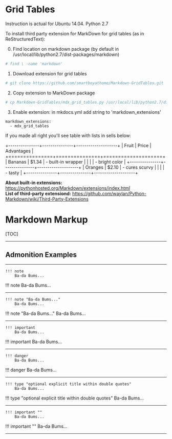 # Grid Tables

Instruction is actual for Ubuntu 14.04. Python 2.7
 
To install third party extension for MarkDown for grid tables (as in ReStructuredText):

0) Find location on markdown package (by default in /usr/local/lib/python2.7/dist-packages/markdown)
```sh
# find \ -name 'markdown'
```
    
1) Download extension for grid tables
```sh
# git clone https://github.com/smartboyathome/Markdown-GridTables.git
```

2) Copy extension to MarkDown package
```sh
# cp Markdown-GridTables/mdx_grid_tables.py /usr/local/lib/python2.7/dist-packages/markdown/extensions
```

3) Enable extension: in mkdocs.yml add string to 'markdown_extensions'
```
markdown_extensions:
  - mdx_grid_tables
```
  
If you made all right you'll see table with lists in sells below:

+---------------+---------------+--------------------+
| Fruit         | Price         | Advantages         |
+===============+===============+====================+
| Bananas       | $1.34         | - built-in wrapper |
|               |               | - bright color     |
+---------------+---------------+--------------------+
| Oranges       | $2.10         | - cures scurvy     |
|               |               | - tasty            |
+---------------+---------------+--------------------+

__About built-in extensions:__ <https://pythonhosted.org/Markdown/extensions/index.html>        
__List of third-party extensiond:__ <https://github.com/waylan/Python-Markdown/wiki/Third-Party-Extensions>


# Markdown Markup

[TOC]

---

## Admonition Examples

---

```
!!! note
    Ba-da Bums...
```

!!! note
    Ba-da Bums...

---

```
!!! note "Ba-da Bums..."
    Ba-da Bums...
```

!!! note "Ba-da Bums..."
    Ba-da Bums...

---

```   
!!! important
    Ba-da Bums...
```

!!! important
    Ba-da Bums...

---

```
!!! danger
    Ba-da Bums...
```

!!! danger
    Ba-da Bums...

---

```
!!! type "optional explicit title within double quotes"
    Ba-da Bums...
```

!!! type "optional explicit title within double quotes"
    Ba-da Bums...

---

```
!!! important ""
    Ba-da Bums...
```

!!! important ""
    Ba-da Bums...

---
